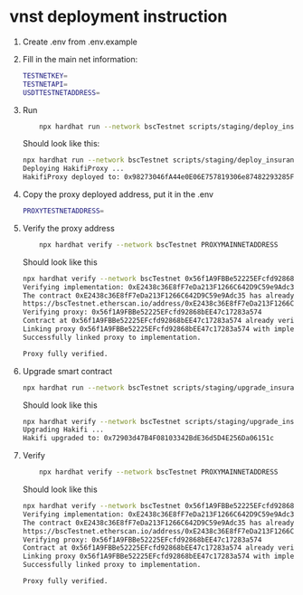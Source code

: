 # vnst deployment instruction

1. Create .env from .env.example
2. Fill in the main net information:

    ```bash
    TESTNETKEY=
    TESTNETAPI=
    USDTTESTNETADDRESS=
    ```

3. Run

    ```bash
        npx hardhat run --network bscTestnet scripts/staging/deploy_insurance.ts
    ```

   Should look like this:

    ```bash
    npx hardhat run --network bscTestnet scripts/staging/deploy_insurance.ts 
    Deploying HakifiProxy ...
    HakifiProxy deployed to: 0x98273046fA44e0E06E757819306e87482293285F
    ```

4. Copy the proxy deployed address, put it in the .env

    ```bash
    PROXYTESTNETADDRESS=
    ```

5. Verify the proxy address

    ```bash
        npx hardhat verify --network bscTestnet PROXYMAINNETADDRESS
    ```

   Should look like this

    ```bash
    npx hardhat verify --network bscTestnet 0x56f1A9FBBe52225EFcfd92868bEE47c17283a574
    Verifying implementation: 0xE2438c36E8fF7eDa213F1266C642D9C59e9Adc35
    The contract 0xE2438c36E8fF7eDa213F1266C642D9C59e9Adc35 has already been verified.
    https://bscTestnet.etherscan.io/address/0xE2438c36E8fF7eDa213F1266C642D9C59e9Adc35#code
    Verifying proxy: 0x56f1A9FBBe52225EFcfd92868bEE47c17283a574
    Contract at 0x56f1A9FBBe52225EFcfd92868bEE47c17283a574 already verified.
    Linking proxy 0x56f1A9FBBe52225EFcfd92868bEE47c17283a574 with implementation
    Successfully linked proxy to implementation.
    
    Proxy fully verified.
    ```

6. Upgrade smart contract

    ```bash
    npx hardhat run --network bscTestnet scripts/staging/upgrade_insurance.ts
    ```

   Should look like this

    ```bash
    npx hardhat verify --network bscTestnet scripts/staging/upgrade_insurance.ts
    Upgrading Hakifi ...
    Hakifi upgraded to: 0x72903d47B4F08103342BdE36d5D4E256Da06151c
    ```

7. Verify

    ```bash
        npx hardhat verify --network bscTestnet PROXYMAINNETADDRESS
    ```

   Should look like this

    ```bash
    npx hardhat verify --network bscTestnet 0x56f1A9FBBe52225EFcfd92868bEE47c17283a574
    Verifying implementation: 0xE2438c36E8fF7eDa213F1266C642D9C59e9Adc35
    The contract 0xE2438c36E8fF7eDa213F1266C642D9C59e9Adc35 has already been verified.
    https://bscTestnet.etherscan.io/address/0xE2438c36E8fF7eDa213F1266C642D9C59e9Adc35#code
    Verifying proxy: 0x56f1A9FBBe52225EFcfd92868bEE47c17283a574
    Contract at 0x56f1A9FBBe52225EFcfd92868bEE47c17283a574 already verified.
    Linking proxy 0x56f1A9FBBe52225EFcfd92868bEE47c17283a574 with implementation
    Successfully linked proxy to implementation.

    Proxy fully verified.
    ```
